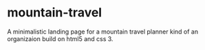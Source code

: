 # mountain-travel

A minimalistic landing page for a mountain travel planner kind of an organizaion build on html5 and css 3.

